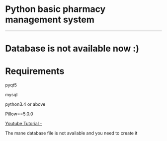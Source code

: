 # Python basic pharmacy management system

----
# Database is not available now :)

# Requirements 

 pyqt5
 
 mysql
 
 python3.4 or above
 
 Pillow==5.0.0


[Youtube Tutorial - ](https://youtu.be/zwMYG_Gsh5Q)


The mane database file is not available and you need to create it 
